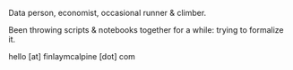 Data person, economist, occasional runner & climber.

Been throwing scripts & notebooks together for a while: trying to formalize it.

hello [at] finlaymcalpine [dot] com
